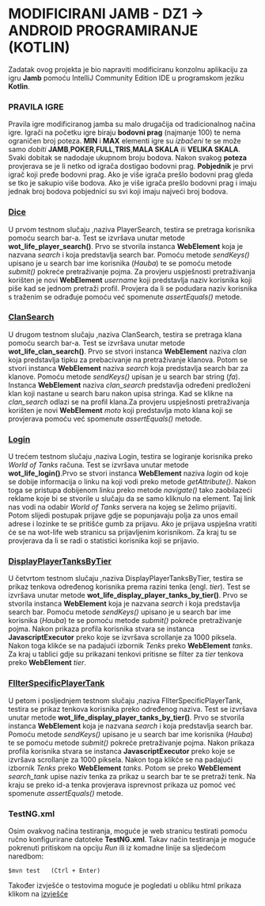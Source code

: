 # MODIFICIRANI JAMB - DZ1 -> ANDROID PROGRAMIRANJE (KOTLIN)
Zadatak ovog projekta je bio napraviti modificiranu konzolnu aplikaciju za igru **Jamb**  pomoću IntelliJ Community Edition IDE u programskom jeziku **Kotlin**.
### PRAVILA IGRE
Pravila igre modificiranog jamba su malo drugačija od tradicionalnog načina igre. Igrači na početku igre biraju **bodovni prag** (najmanje 100) te nema ograničen broj poteza. **MIN** i **MAX** elementi igre su *izbačeni* te se može samo *dobiti* **JAMB**,**POKER**,**FULL**,**TRIS**,**MALA SKALA** ili **VELIKA SKALA**. Svaki dobitak se nadodaje ukupnom broju bodova. Nakon svakog **poteza** provjerava se je li netko od igrača dostigao bodovni prag. **Pobjednik** je prvi igrač koji pređe bodovni prag. Ako je više igrača prešlo bodovni prag gleda se tko je sakupio više bodova. Ako je više igrača prešlo bodovni prag i imaju jednak broj bodova pobjednici su svi koji imaju najveći broj bodova.  

### [Dice](kristijan_haubrich_testiranje/src/test/java/PlayerSearch.java)
U prvom testnom slučaju ,naziva PlayerSearch, testira se pretraga korisnika pomoću search bar-a. Test se izvršava unutar metode **wot_life_player_search()**.
Prvo se stvorila instanca **WebElement** koja je nazvana *search* i koja predstavlja search bar. Pomoću metode *sendKeys()* upisano je u search bar ime korisnika (*Hauba*) te se pomoću metode *submit()* pokreće pretraživanje pojma. Za provjeru uspješnosti pretraživanja korišten je novi **WebElement** *username* koji predstavlja naziv korisnika koji piše kad se jednom pretraži profil. Provjera da li se podudara naziv korisnika s traženim se odrađuje pomoću već spomenute *assertEquals()* metode.

### [ClanSearch](kristijan_haubrich_testiranje/src/test/java/ClanSearch.java)
U drugom testnom slučaju ,naziva ClanSearch, testira se pretraga klana pomoću search bar-a. Test se izvršava unutar metode **wot_life_clan_search()**.
Prvo se stvori instanca **WebElement** naziva *clan* koja predstavlja tipku za prebacivanje na pretraživanje klanova. Potom se stvori instanca **WebElement** naziva *search* koja predstavlja search bar za klanove. Pomoću metode *sendKeys()* upisan je u search bar string (*fa*). Instanca **WebElement** naziva *clan_search* predstavlja određeni predloženi klan koji nastane u search baru nakon upisa stringa. Kad se klikne na *clan_search* odlazi se na profil klana.Za provjeru uspješnosti pretraživanja korišten je novi **WebElement** *moto* koji predstavlja moto klana koji se provjerava pomoću već spomenute *assertEquals()* metode.

### [Login](kristijan_haubrich_testiranje/src/test/java/Login.java)
U trećem testnom slučaju ,naziva Login, testira se logiranje korisnika preko *World of Tanks* računa. Test se izvršava unutar metode **wot_life_login()**.Prvo se stvori instanca **WebElement** naziva *login* od koje se dobije informacija o linku na koji vodi preko metode *getAttribute()*. Nakon toga se pristupa dobijenom linku preko metode *navigate()* tako zaobilazeći reklame koje bi se stvorile u slučaju da se samo kliknulo na element. Taj link nas vodi na odabir *World of Tanks* servera na kojeg se želimo prijaviti. Potom slijedi postupak prijave gdje se popunjavaju polja za unos email adrese i lozinke te se pritišće gumb za prijavu. Ako je prijava uspješna vratiti će se na wot-life web stranicu sa prijavljenim korisnikom. Za kraj tu se provjerava da li se radi o statistici korisnika koji se prijavio. 

### [DisplayPlayerTanksByTier](kristijan_haubrich_testiranje/src/test/java/DisplayPlayerTanksByTier.java)
U četvrtom testnom slučaju ,naziva DisplayPlayerTanksByTier, testira se prikaz tenkova određenog korisnika prema razini tenka (engl. *tier*). Test se izvršava unutar metode **wot_life_display_player_tanks_by_tier()**. Prvo se stvorila instanca **WebElement** koja je nazvana *search* i koja predstavlja search bar. Pomoću metode *sendKeys()* upisano je u search bar ime korisnika (*Hauba*) te se pomoću metode *submit()* pokreće pretraživanje pojma.  Nakon prikaza profila korisnika stvara se instanca **JavascriptExecutor** preko koje se izvršava scrollanje za 1000 piksela. Nakon toga klikće se na padajući izbornik *Tenks* preko **WebElement** *tanks*. Za kraj u tablici gdje su prikazani tenkovi pritisne se filter za *tier* tenkova preko **WebElement** *tier*.

### [FIlterSpecificPlayerTank](kristijan_haubrich_testiranje/src/test/java/FIlterSpecificPlayerTank.java)
U petom i posljednjem testnom slučaju ,naziva FIlterSpecificPlayerTank, testira se prikaz tenkova korisnika preko određenog naziva. Test se izvršava unutar metode **wot_life_display_player_tanks_by_tier()**. Prvo se stvorila instanca **WebElement** koja je nazvana *search* i koja predstavlja search bar. Pomoću metode *sendKeys()* upisano je u search bar ime korisnika (*Hauba*) te se pomoću metode *submit()* pokreće pretraživanje pojma.  Nakon prikaza profila korisnika stvara se instanca **JavascriptExecutor** preko koje se izvršava scrollanje za 1000 piksela. Nakon toga klikće se na padajući izbornik *Tenks* preko **WebElement** *tanks*. Potom se preko **WebElement** *search_tank* upise naziv tenka za prikaz u search bar te se pretraži tenk. Na kraju se preko id-a tenka provjerava isprevnost prikaza uz pomoć već spomenute *assertEquals()* metode.

### TestNG.xml
Osim ovakvog načina testiranja, moguće je web stranicu testirati pomoću ručno konfigurirane datoteke
**TestNG.xml**. Takav način testiranja je moguće pokrenuti pritiskom na opciju *Run* ili iz komadne
linije sa sljedećom naredbom:
```
$mvn test   (Ctrl + Enter)
```

Također izvješće o testovima moguće je pogledati u obliku html prikaza klikom na [izvješće](kristijan_haubrich_testiranje/test_results.html)
